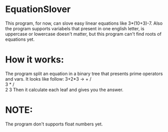 # EquationSlover
This program, for now, can slove easy linear equations like 3*(10+3)-7. Also the program supports variabels that present in one
english letter, is uppercase or lowercase doesn't matter, but this program can't find roots of equations yet.
# How it works:
The program split an equation in a binary tree that presents prime operators and vars. It looks like follow:
3+2*3 ->  +
        /   \
       3     *
            / \
           2   3
Then it calculate each leaf and gives you the answer.
# NOTE:
The program don't supports float numbers yet.
